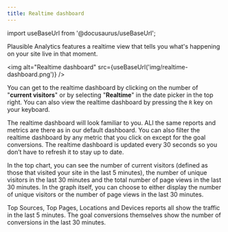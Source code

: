 ```yaml
---
title: Realtime dashboard
--- 
```


import useBaseUrl from '@docusaurus/useBaseUrl';

Plausible Analytics features a realtime view that tells you what's happening on your site live in that moment.

<img alt="Realtime dashboard" src={useBaseUrl('img/realtime-dashboard.png')} />

You can get to the realtime dashboard by clicking on the number of "**current visitors**" or by selecting "**Realtime**" in the date picker in the top right. You can also view the realtime dashboard by pressing the `R` key on your keyboard. 

The realtime dashboard will look familiar to you. ALl the same reports and metrics are there as in our default dashboard. You can also filter the realtime dashboard by any metric that you click on except for the goal conversions. The realtime dashboard is updated every 30 seconds so you don’t have to refresh it to stay up to date.

In the top chart, you can see the number of current visitors (defined as those that visited your site in the last 5 minutes), the number of unique visitors in the last 30 minutes and the total number of page views in the last 30 minutes. In the graph itself, you can choose to either display the number of unique visitors or the number of page views in the last 30 minutes.

Top Sources, Top Pages, Locations and Devices reports all show the traffic in the last 5 minutes. The goal conversions themselves show the number of conversions in the last 30 minutes.
